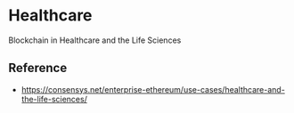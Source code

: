 # Healthcare
Blockchain in  Healthcare and the Life Sciences


## Reference
- https://consensys.net/enterprise-ethereum/use-cases/healthcare-and-the-life-sciences/
